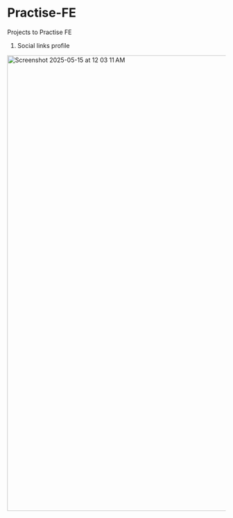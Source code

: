 # Practise-FE
Projects to Practise FE
1. Social links profile
<img width="1047" alt="Screenshot 2025-05-15 at 12 03 11 AM" src="https://github.com/user-attachments/assets/79beae6c-a844-4e7b-863e-8abaf3ebf749" />
